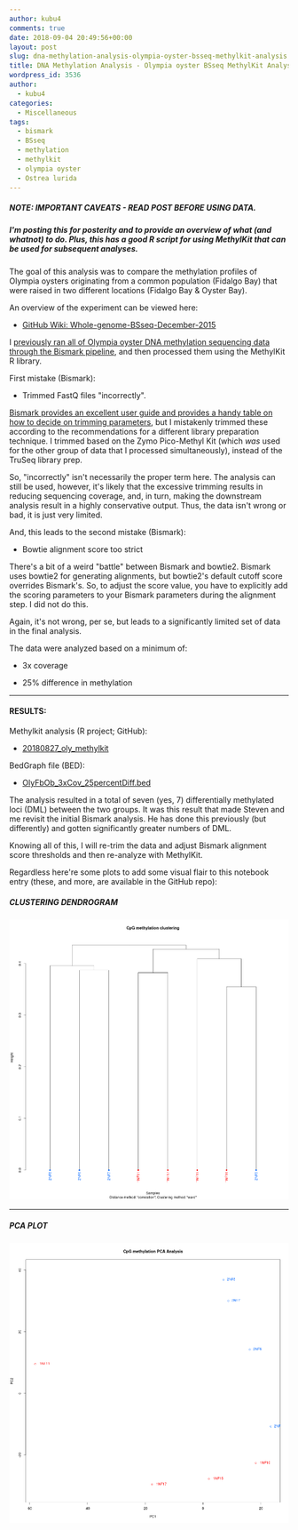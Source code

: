 ```yaml
---
author: kubu4
comments: true
date: 2018-09-04 20:49:56+00:00
layout: post
slug: dna-methylation-analysis-olympia-oyster-bsseq-methylkit-analysis
title: DNA Methylation Analysis - Olympia oyster BSseq MethylKit Analysis
wordpress_id: 3536
author:
  - kubu4
categories:
  - Miscellaneous
tags:
  - bismark
  - BSseq
  - methylation
  - methylkit
  - olympia oyster
  - Ostrea lurida
---
```


##### NOTE: IMPORTANT CAVEATS - READ POST BEFORE USING DATA.





##### I'm posting this for posterity and to provide an overview of what (and whatnot) to do. Plus, this has a good R script for using MethylKit that can be used for subsequent analyses.



The goal of this analysis was to compare the methylation profiles of Olympia oysters originating from a common population (Fidalgo Bay) that were raised in two different locations (Fidalgo Bay & Oyster Bay).

An overview of the experiment can be viewed here:





  * [GitHub Wiki: Whole-genome-BSseq-December-2015](https://github.com/RobertsLab/project-olympia.oyster-genomic/wiki/Whole-genome-BSseq-December-2015)



I [previously ran all of Olympia oyster DNA methylation sequencing data through the Bismark pipeline](https://robertslab.github.io/sams-notebook/2018-08-16-dna-methylation-analysis-bismark-pipeline-on-all-olympia-oyster-bsseq-datasets.html), and then processed them using the MethylKit R library.

First mistake (Bismark):





  * Trimmed FastQ files "incorrectly".



[Bismark provides an excellent user guide and provides a handy table on how to decide on trimming parameters](https://github.com/FelixKrueger/Bismark/tree/master/Docs), but I mistakenly trimmed these according to the recommendations for a different library preparation technique. I trimmed based on the Zymo Pico-Methyl Kit (which _was_ used for the other group of data that I processed simultaneously), instead of the TruSeq library prep.

So, "incorrectly" isn't necessarily the proper term here. The analysis can still be used, however, it's likely that the excessive trimming results in reducing sequencing coverage, and, in turn, making the downstream analysis result in a highly conservative output. Thus, the data isn't wrong or bad, it is just very limited.

And, this leads to the second mistake (Bismark):





  * Bowtie alignment score too strict



There's a bit of a weird "battle" between Bismark and bowtie2. Bismark uses bowtie2 for generating alignments, but bowtie2's default cutoff score overrides Bismark's. So, to adjust the score value, you have to explicitly add the scoring parameters to your Bismark parameters during the alignment step. I did not do this.

Again, it's not wrong, per se, but leads to a significantly limited set of data in the final analysis.

The data were analyzed based on a minimum of:



  * 3x coverage



  * 25% difference in methylation






* * *





#### RESULTS:





Methylkit analysis (R project; GitHub):





  * [20180827_oly_methylkit](https://github.com/RobertsLab/code/tree/master/r_projects/sam/20180827_oly_methylkit)



BedGraph file (BED):



  * [OlyFbOb_3xCov_25percentDiff.bed](https://github.com/RobertsLab/code/raw/master/r_projects/sam/20180827_oly_methylkit/analyses/OlyFbOb_3xCov_25percentDiff.bed)



The analysis resulted in a total of seven (yes, 7) differentially methylated loci (DML) between the two groups. It was this result that made Steven and me revisit the initial Bismark analysis. He has done this previously (but differently) and gotten significantly greater numbers of DML.

Knowing all of this, I will re-trim the data and adjust Bismark alignment score thresholds and then re-analyze with MethylKit.

Regardless here're some plots to add some visual flair to this notebook entry (these, and more, are available in the GitHub repo):



##### CLUSTERING DENDROGRAM



![](https://raw.githubusercontent.com/RobertsLab/code/master/r_projects/sam/20180827_oly_methylkit/analyses/clustering_dendrogram.png)



* * *





##### PCA PLOT



![](https://raw.githubusercontent.com/RobertsLab/code/master/r_projects/sam/20180827_oly_methylkit/analyses/pca.png)
